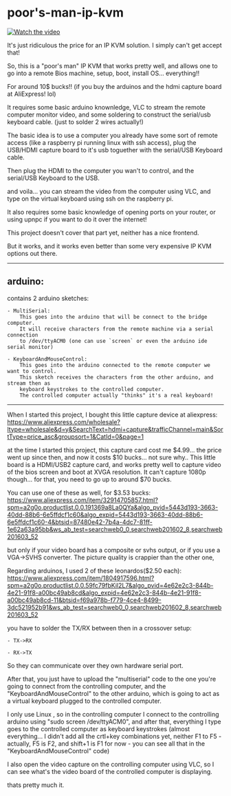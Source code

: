 # poor's-man-ip-kvm

[![Watch the video](https://img.youtube.com/vi/kl3uO3cDpzk/hqdefault.jpg)](https://www.youtube.com/watch?v=kl3uO3cDpzk)

It's just ridiculous the price for an IP KVM solution. I simply can't get accept that! 

So, this is a "poor's man" IP KVM that works pretty well, and allows one to go into a remote Bios machine, setup, boot, install OS... everything!! 

For around 10$ bucks!! (if you buy the arduinos and the hdmi capture board at AliExpress! lol)

It requires some basic arduino knownledge, VLC to stream the remote computer monitor video, and some soldering to construct the serial/usb keyboard cable. (just to solder 2 wires actually!)

The basic idea is to use a computer you already have some sort of remote access (like a raspberry pi running linux with ssh access), plug the USB/HDMI capture board to it's usb toguether with the serial/USB Keyboard cable.

Then plug the HDMI to the computer you wan't to control, and the serial/USB Keyboard to the USB.

and voila... you can stream the video from the computer using VLC, and type on the virtual keyboard using ssh on the raspberry pi. 

It also requires some basic knowledge of opening ports on your router, or using upnpc if you want to do it over the internet! 

This project doesn't cover that part yet, neither has a nice frontend. 

But it works, and it works even better than some very expensive IP KVM options out there. 

___

## arduino: 
  contains 2 arduino sketches: 
  
    - MultiSerial:
        This goes into the arduino that will be connect to the bridge computer. 
        It will receive characters from the remote machine via a serial connection 
        to /dev/ttyACM0 (one can use `screen` or even the arduino ide serial monitor)
        
    - KeyboardAndMouseControl:
        This goes into the arduino connected to the remote computer we want to control. 
        This sketch receives the characters from the other arduino, and stream then as
        keyboard keystrokes to the controlled computer. 
        The controlled computer actually "thinks" it's a real keyboard!
        
        
        
        
        
----

When I started this project, I bought this little capture device at aliexpress: 
https://www.aliexpress.com/wholesale?ltype=wholesale&d=y&SearchText=hdmi+capture&trafficChannel=main&SortType=price_asc&groupsort=1&CatId=0&page=1

at the time I started this project, this capture card cost me $4.99... the price went up since then, and now it costs $10 bucks... not sure why.. This little board is a HDMI/USB2 capture card, and works pretty well to capture video of the bios screen and boot at XVGA resolution. It can't capture 1080p though... for that, you need to go up to around $70 bucks. 

You can use one of these as well, for $3.53 bucks: 
https://www.aliexpress.com/item/32914705857.html?spm=a2g0o.productlist.0.0.191369a8La0QYa&algo_pvid=5443d193-3663-40dd-88b6-6e5ffdcf1c60&algo_expid=5443d193-3663-40dd-88b6-6e5ffdcf1c60-4&btsid=87480e42-7b4a-4dc7-81ff-1e62a63a95bb&ws_ab_test=searchweb0_0,searchweb201602_8,searchweb201603_52

but only if your video board has a composite or svhs output, or if you use a VGA->SVHS converter. The picture quality is crappier than the other one,

Regarding arduinos, I used 2 of these leonardos($2.50 each): 
https://www.aliexpress.com/item/1804917596.html?spm=a2g0o.productlist.0.0.59fc79fbKil2L7&algo_pvid=4e62e2c3-844b-4e21-91f8-a00bc49ab8cd&algo_expid=4e62e2c3-844b-4e21-91f8-a00bc49ab8cd-11&btsid=f69a978b-f779-4ce4-8499-3dc521952b91&ws_ab_test=searchweb0_0,searchweb201602_8,searchweb201603_52

you have to solder the TX/RX between then in a crossover setup: 


    - TX->RX

    - RX->TX

So they can communicate over they own hardware serial port.

After that, you just have to upload the "multiserial" code to the one you're going to connect from the controlling computer, and the "KeyboardAndMouseControl" to the other arduino, which is going to act as a virtual keyboard plugged to the controlled computer. 

I only use Linux , so in the controlling computer I connect to the controlling arduino using "sudo screen /dev/ttyACM0", and after that, everything I type goes to the controlled computer as keyboard keystrokes (almost everything... I didn't add all the crtl+key combinations yet, neither F1 to F5 - actually, F5 is F2, and shift+1 is F1 for now - you can see all that in the "KeyboardAndMouseControl" code)

I also open the video capture on the controlling computer using VLC, so I can see what's the video board of the controlled computer is displaying. 

thats pretty much it. 



        
